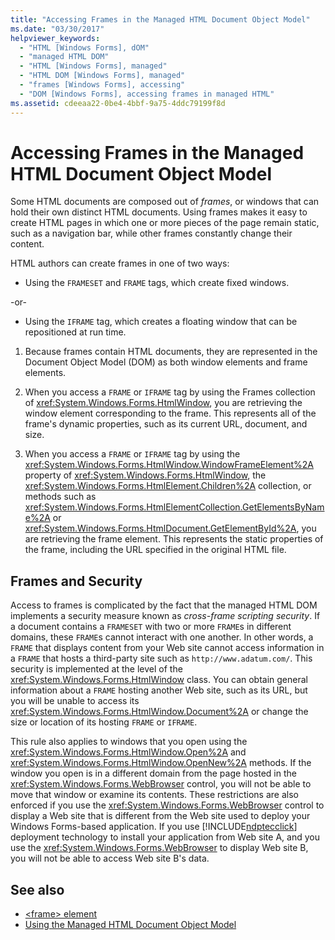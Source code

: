 ```yaml
---
title: "Accessing Frames in the Managed HTML Document Object Model"
ms.date: "03/30/2017"
helpviewer_keywords: 
  - "HTML [Windows Forms], dOM"
  - "managed HTML DOM"
  - "HTML [Windows Forms], managed"
  - "HTML DOM [Windows Forms], managed"
  - "frames [Windows Forms], accessing"
  - "DOM [Windows Forms], accessing frames in managed HTML"
ms.assetid: cdeeaa22-0be4-4bbf-9a75-4ddc79199f8d
---
```

# Accessing Frames in the Managed HTML Document Object Model
Some HTML documents are composed out of *frames*, or windows that can hold their own distinct HTML documents. Using frames makes it easy to create HTML pages in which one or more pieces of the page remain static, such as a navigation bar, while other frames constantly change their content.  
  
 HTML authors can create frames in one of two ways:  
  
-   Using the `FRAMESET` and `FRAME` tags, which create fixed windows.  
  
 -or-  
  
-   Using the `IFRAME` tag, which creates a floating window that can be repositioned at run time.  
  
1.  Because frames contain HTML documents, they are represented in the Document Object Model (DOM) as both window elements and frame elements.  
  
2.  When you access a `FRAME` or `IFRAME` tag by using the Frames collection of <xref:System.Windows.Forms.HtmlWindow>, you are retrieving the window element corresponding to the frame. This represents all of the frame's dynamic properties, such as its current URL, document, and size.  
  
3.  When you access a `FRAME` or `IFRAME` tag by using the <xref:System.Windows.Forms.HtmlWindow.WindowFrameElement%2A> property of <xref:System.Windows.Forms.HtmlWindow>, the <xref:System.Windows.Forms.HtmlElement.Children%2A> collection, or methods such as <xref:System.Windows.Forms.HtmlElementCollection.GetElementsByName%2A> or <xref:System.Windows.Forms.HtmlDocument.GetElementById%2A>, you are retrieving the frame element. This represents the static properties of the frame, including the URL specified in the original HTML file.  
  
## Frames and Security  
 Access to frames is complicated by the fact that the managed HTML DOM implements a security measure known as *cross-frame scripting security*. If a document contains a `FRAMESET` with two or more `FRAME`s in different domains, these `FRAME`s cannot interact with one another. In other words, a `FRAME` that displays content from your Web site cannot access information in a `FRAME` that hosts a third-party site such as `http://www.adatum.com/`. This security is implemented at the level of the <xref:System.Windows.Forms.HtmlWindow> class. You can obtain general information about a `FRAME` hosting another Web site, such as its URL, but you will be unable to access its <xref:System.Windows.Forms.HtmlWindow.Document%2A> or change the size or location of its hosting `FRAME` or `IFRAME`.  
  
 This rule also applies to windows that you open using the <xref:System.Windows.Forms.HtmlWindow.Open%2A> and <xref:System.Windows.Forms.HtmlWindow.OpenNew%2A> methods. If the window you open is in a different domain from the page hosted in the <xref:System.Windows.Forms.WebBrowser> control, you will not be able to move that window or examine its contents. These restrictions are also enforced if you use the <xref:System.Windows.Forms.WebBrowser> control to display a Web site that is different from the Web site used to deploy your Windows Forms-based application. If you use [!INCLUDE[ndptecclick](../../../../includes/ndptecclick-md.md)] deployment technology to install your application from Web site A, and you use the <xref:System.Windows.Forms.WebBrowser> to display Web site B, you will not be able to access Web site B's data.  
  
## See also
- [\<frame> element](https://developer.mozilla.org/docs/Web/HTML/Element/frame)
- [Using the Managed HTML Document Object Model](../../../../docs/framework/winforms/controls/using-the-managed-html-document-object-model.md)
